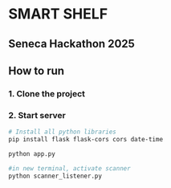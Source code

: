 # SMART SHELF
## Seneca Hackathon 2025
## How to run
### 1. Clone the project
### 2. Start server
```sh
# Install all python libraries
pip install flask flask-cors cors date-time
```
```sh
python app.py
```
```sh
#in new terminal, activate scanner
python scanner_listener.py
```
